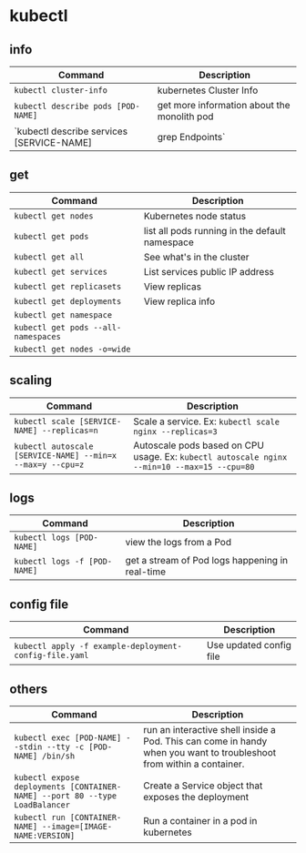 # kubectl

## info

|                  Command                                                  |                     Description                                                                                    |
|---------------------------------------------------------------------------|--------------------------------------------------------------------------------------------------------------------|
|`kubectl cluster-info`                                                     |kubernetes Cluster Info                                                                                             |
|`kubectl describe pods [POD-NAME]`                                         |get more information about the monolith pod                                                                         |
|`kubectl describe services [SERVICE-NAME] | grep Endpoints`                |list of endpoints on the monolith service																		     |

## get

|                  Command           		|                     Description              			|
|-------------------------------------------|-------------------------------------------------------|
|`kubectl get nodes`                 		|Kubernetes node status                        			|
|`kubectl get pods`                  		|list all pods running in the default namespace			|
|`kubectl get all`                   		|See what's in the cluster                     			|
|`kubectl get services`              		|List services public IP address               			|
|`kubectl get replicasets`                  |View replicas                                          |
|`kubectl get deployments`                  |View replica info                                      |
|`kubectl get namespace`             		|                                             			|
|`kubectl get pods --all-namespaces`     	|                                            			|
|`kubectl get nodes -o=wide`             	|                                             			|

## scaling

|                  Command                                                  |                     Description                                                                                    |
|---------------------------------------------------------------------------|--------------------------------------------------------------------------------------------------------------------|
|`kubectl scale [SERVICE-NAME] --replicas=n`                                |Scale a service. Ex: `kubectl scale nginx --replicas=3`                                    |
|`kubectl autoscale [SERVICE-NAME] --min=x --max=y --cpu=z`                 |Autoscale pods based on CPU usage. Ex: `kubectl autoscale nginx --min=10 --max=15 --cpu=80`|

## logs

|                  Command                                                  |                     Description                                                                                    |
|---------------------------------------------------------------------------|--------------------------------------------------------------------------------------------------------------------|
|`kubectl logs [POD-NAME]`                                                  |view the logs from a Pod                                                                                            |
|`kubectl logs -f [POD-NAME]`                                               |get a stream of Pod logs happening in real-time                                                                     |

## config file

|                  Command                                                  |                     Description                                                                                    |
|---------------------------------------------------------------------------|--------------------------------------------------------------------------------------------------------------------|
|`kubectl apply -f example-deployment-config-file.yaml`                     |Use updated config file                                                                                             |

## others

|                  Command                                                  |                     Description                                                                                    |
|---------------------------------------------------------------------------|--------------------------------------------------------------------------------------------------------------------|
|`kubectl exec [POD-NAME] --stdin --tty -c [POD-NAME] /bin/sh`              |run an interactive shell inside a Pod. This can come in handy when you want to troubleshoot from within a container.|
|`kubectl expose deployments [CONTAINER-NAME] --port 80 --type LoadBalancer`|Create a Service object that exposes the deployment                                                                 |
|`kubectl run [CONTAINER-NAME] --image=[IMAGE-NAME:VERSION]`                |Run a container in a pod in kubernetes                                                                              |

